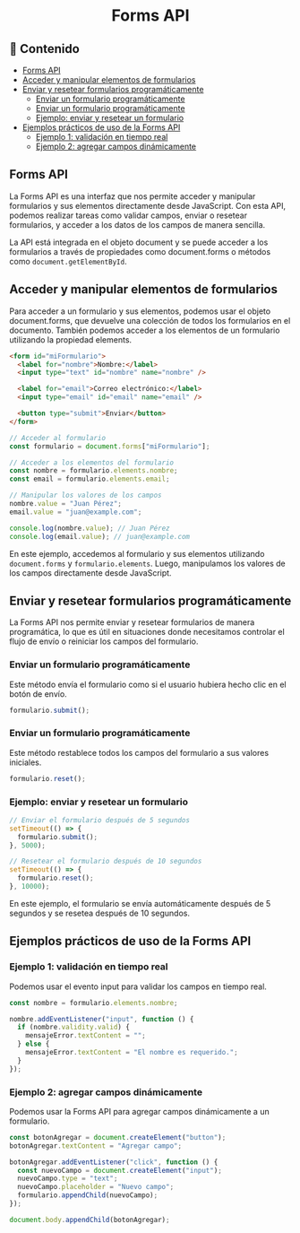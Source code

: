 <h1 align="center">Forms API</h1>

<h2>📑 Contenido</h2>

- [Forms API](#forms-api)
- [Acceder y manipular elementos de formularios](#acceder-y-manipular-elementos-de-formularios)
- [Enviar y resetear formularios programáticamente](#enviar-y-resetear-formularios-programáticamente)
  - [Enviar un formulario programáticamente](#enviar-un-formulario-programáticamente)
  - [Enviar un formulario programáticamente](#enviar-un-formulario-programáticamente-1)
  - [Ejemplo: enviar y resetear un formulario](#ejemplo-enviar-y-resetear-un-formulario)
- [Ejemplos prácticos de uso de la Forms API](#ejemplos-prácticos-de-uso-de-la-forms-api)
  - [Ejemplo 1: validación en tiempo real](#ejemplo-1-validación-en-tiempo-real)
  - [Ejemplo 2: agregar campos dinámicamente](#ejemplo-2-agregar-campos-dinámicamente)

## Forms API

La Forms API es una interfaz que nos permite acceder y manipular formularios y sus elementos directamente desde JavaScript. Con esta API, podemos realizar tareas como validar campos, enviar o resetear formularios, y acceder a los datos de los campos de manera sencilla.

La API está integrada en el objeto document y se puede acceder a los formularios a través de propiedades como document.forms o métodos como `document.getElementById`.

## Acceder y manipular elementos de formularios

Para acceder a un formulario y sus elementos, podemos usar el objeto document.forms, que devuelve una colección de todos los formularios en el documento. También podemos acceder a los elementos de un formulario utilizando la propiedad elements.

```html
<form id="miFormulario">
  <label for="nombre">Nombre:</label>
  <input type="text" id="nombre" name="nombre" />

  <label for="email">Correo electrónico:</label>
  <input type="email" id="email" name="email" />

  <button type="submit">Enviar</button>
</form>
```

```javascript
// Acceder al formulario
const formulario = document.forms["miFormulario"];

// Acceder a los elementos del formulario
const nombre = formulario.elements.nombre;
const email = formulario.elements.email;

// Manipular los valores de los campos
nombre.value = "Juan Pérez";
email.value = "juan@example.com";

console.log(nombre.value); // Juan Pérez
console.log(email.value); // juan@example.com
```

En este ejemplo, accedemos al formulario y sus elementos utilizando `document.forms` y `formulario.elements`. Luego, manipulamos los valores de los campos directamente desde JavaScript.

## Enviar y resetear formularios programáticamente

La Forms API nos permite enviar y resetear formularios de manera programática, lo que es útil en situaciones donde necesitamos controlar el flujo de envío o reiniciar los campos del formulario.

### Enviar un formulario programáticamente

Este método envía el formulario como si el usuario hubiera hecho clic en el botón de envío.

```javascript
formulario.submit();
```

### Enviar un formulario programáticamente

Este método restablece todos los campos del formulario a sus valores iniciales.

```javascript
formulario.reset();
```

### Ejemplo: enviar y resetear un formulario

```javascript
// Enviar el formulario después de 5 segundos
setTimeout(() => {
  formulario.submit();
}, 5000);

// Resetear el formulario después de 10 segundos
setTimeout(() => {
  formulario.reset();
}, 10000);
```

En este ejemplo, el formulario se envía automáticamente después de 5 segundos y se resetea después de 10 segundos.

## Ejemplos prácticos de uso de la Forms API

### Ejemplo 1: validación en tiempo real

Podemos usar el evento input para validar los campos en tiempo real.

```javascript
const nombre = formulario.elements.nombre;

nombre.addEventListener("input", function () {
  if (nombre.validity.valid) {
    mensajeError.textContent = "";
  } else {
    mensajeError.textContent = "El nombre es requerido.";
  }
});
```

### Ejemplo 2: agregar campos dinámicamente

Podemos usar la Forms API para agregar campos dinámicamente a un formulario.

```javascript
const botonAgregar = document.createElement("button");
botonAgregar.textContent = "Agregar campo";

botonAgregar.addEventListener("click", function () {
  const nuevoCampo = document.createElement("input");
  nuevoCampo.type = "text";
  nuevoCampo.placeholder = "Nuevo campo";
  formulario.appendChild(nuevoCampo);
});

document.body.appendChild(botonAgregar);
```
